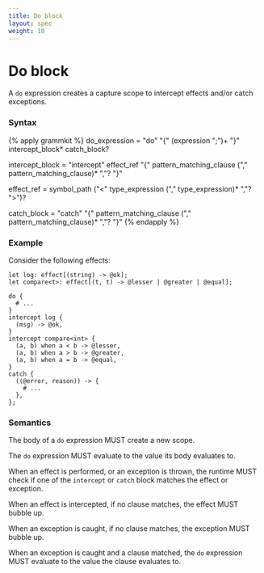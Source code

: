```yaml
---
title: Do block
layout: spec
weight: 10
---
```


# Do block

A `do` expression creates a capture scope to intercept effects and/or catch
exceptions.

### Syntax

{% apply grammkit %}
do_expression = "do" "{" (expression ";")+ "}" intercept_block* catch_block?

intercept_block
  = "intercept" effect_ref
  "{" pattern_matching_clause ("," pattern_matching_clause)* ","? "}"

effect_ref
  = symbol_path
  ("<" type_expression ("," type_expression)* ","? ">")?

catch_block
  = "catch"
  "{" pattern_matching_clause ("," pattern_matching_clause)* ","? "}"
{% endapply %}


### Example

Consider the following effects:

```letlang
let log: effect[(string) -> @ok];
let compare<t>: effect[(t, t) -> @lesser | @greater | @equal];
```

```letlang
do {
  # ...
}
intercept log {
  (msg) -> @ok,
}
intercept compare<int> {
  (a, b) when a < b -> @lesser,
  (a, b) when a > b -> @greater,
  (a, b) when a = b -> @equal,
}
catch {
  ((@error, reason)) -> {
    # ...
  },
};
```

### Semantics

The body of a `do` expression MUST create a new scope.

The `do` expression MUST evaluate to the value its body evaluates to.

When an effect is performed, or an exception is thrown, the runtime MUST check
if one of the `intercept` or `catch` block matches the effect or exception.

When an effect is intercepted, if no clause matches, the effect MUST bubble up.

When an exception is caught, if no clause matches, the exception MUST bubble up.

When an exception is caught and a clause matched, the `do` expression MUST
evaluate to the value the clause evaluates to.
